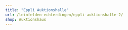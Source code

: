 ```yaml
---
title: "Eppli Auktionshalle"
url: /leinfelden-echterdingen/eppli-auktionshalle-2/
shop: Auktionshaus
---
```

